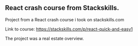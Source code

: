 ## React crash course from Stackskills.

Project from a React crash course i took on stackskills.com

Link to course: https://stackskills.com/p/react-quick-and-easy1

The project was a real estate overview.


